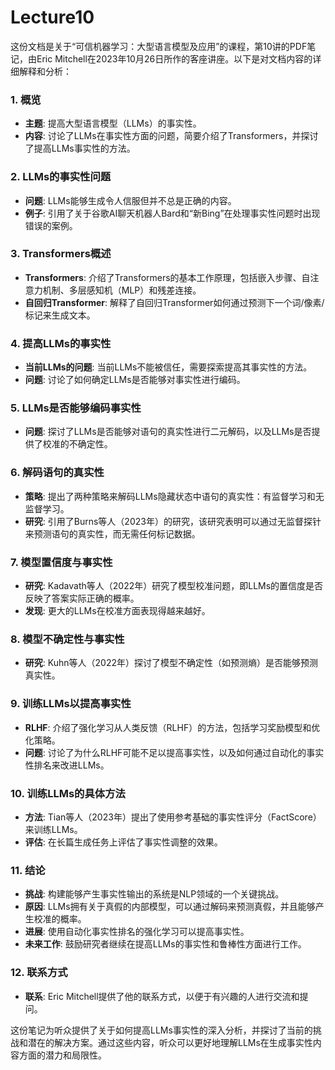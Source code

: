 # Lecture10

这份文档是关于“可信机器学习：大型语言模型及应用”的课程，第10讲的PDF笔记，由Eric Mitchell在2023年10月26日所作的客座讲座。以下是对文档内容的详细解释和分析：

### 1. 概览
- **主题**: 提高大型语言模型（LLMs）的事实性。
- **内容**: 讨论了LLMs在事实性方面的问题，简要介绍了Transformers，并探讨了提高LLMs事实性的方法。

### 2. LLMs的事实性问题
- **问题**: LLMs能够生成令人信服但并不总是正确的内容。
- **例子**: 引用了关于谷歌AI聊天机器人Bard和“新Bing”在处理事实性问题时出现错误的案例。

### 3. Transformers概述
- **Transformers**: 介绍了Transformers的基本工作原理，包括嵌入步骤、自注意力机制、多层感知机（MLP）和残差连接。
- **自回归Transformer**: 解释了自回归Transformer如何通过预测下一个词/像素/标记来生成文本。

### 4. 提高LLMs的事实性
- **当前LLMs的问题**: 当前LLMs不能被信任，需要探索提高其事实性的方法。
- **问题**: 讨论了如何确定LLMs是否能够对事实性进行编码。

### 5. LLMs是否能够编码事实性
- **问题**: 探讨了LLMs是否能够对语句的真实性进行二元解码，以及LLMs是否提供了校准的不确定性。

### 6. 解码语句的真实性
- **策略**: 提出了两种策略来解码LLMs隐藏状态中语句的真实性：有监督学习和无监督学习。
- **研究**: 引用了Burns等人（2023年）的研究，该研究表明可以通过无监督探针来预测语句的真实性，而无需任何标记数据。

### 7. 模型置信度与事实性
- **研究**: Kadavath等人（2022年）研究了模型校准问题，即LLMs的置信度是否反映了答案实际正确的概率。
- **发现**: 更大的LLMs在校准方面表现得越来越好。

### 8. 模型不确定性与事实性
- **研究**: Kuhn等人（2022年）探讨了模型不确定性（如预测熵）是否能够预测真实性。

### 9. 训练LLMs以提高事实性
- **RLHF**: 介绍了强化学习从人类反馈（RLHF）的方法，包括学习奖励模型和优化策略。
- **问题**: 讨论了为什么RLHF可能不足以提高事实性，以及如何通过自动化的事实性排名来改进LLMs。

### 10. 训练LLMs的具体方法
- **方法**: Tian等人（2023年）提出了使用参考基础的事实性评分（FactScore）来训练LLMs。
- **评估**: 在长篇生成任务上评估了事实性调整的效果。

### 11. 结论
- **挑战**: 构建能够产生事实性输出的系统是NLP领域的一个关键挑战。
- **原因**: LLMs拥有关于真假的内部模型，可以通过解码来预测真假，并且能够产生校准的概率。
- **进展**: 使用自动化事实性排名的强化学习可以提高事实性。
- **未来工作**: 鼓励研究者继续在提高LLMs的事实性和鲁棒性方面进行工作。

### 12. 联系方式
- **联系**: Eric Mitchell提供了他的联系方式，以便于有兴趣的人进行交流和提问。

这份笔记为听众提供了关于如何提高LLMs事实性的深入分析，并探讨了当前的挑战和潜在的解决方案。通过这些内容，听众可以更好地理解LLMs在生成事实性内容方面的潜力和局限性。